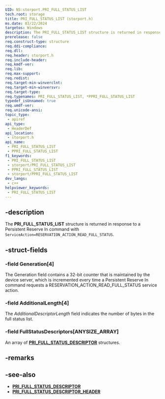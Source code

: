 ```yaml
---
UID: NS:storport.PRI_FULL_STATUS_LIST
tech.root: storage
title: PRI_FULL_STATUS_LIST (storport.h)
ms.date: 03/22/2024
targetos: Windows
description: The PRI_FULL_STATUS_LIST structure is returned in response to a Persistent Reserve In command with ServiceAction=RESERVATION_ACTION_READ_FULL_STATUS.
prerelease: false
req.construct-type: structure
req.ddi-compliance: 
req.dll: 
req.header: storport.h
req.include-header: 
req.kmdf-ver: 
req.lib: 
req.max-support: 
req.redist: 
req.target-min-winverclnt: 
req.target-min-winversvr: 
req.target-type: 
req.typenames: PRI_FULL_STATUS_LIST, *PPRI_FULL_STATUS_LIST
typedef_isUnnamed: true
req.umdf-ver: 
req.unicode-ansi: 
topic_type:
 - apiref
api_type:
 - HeaderDef
api_location:
 - storport.h
api_name:
 - PRI_FULL_STATUS_LIST
 - PPRI_FULL_STATUS_LIST
f1_keywords:
 - PRI_FULL_STATUS_LIST
 - storport/PRI_FULL_STATUS_LIST
 - PPRI_FULL_STATUS_LIST
 - storport/PPRI_FULL_STATUS_LIST
dev_langs:
 - c++
helpviewer_keywords:
 - PRI_FULL_STATUS_LIST
---
```


## -description

The **PRI_FULL_STATUS_LIST** structure is returned in response to a Persistent Reserve In command with `ServiceAction=RESERVATION_ACTION_READ_FULL_STATUS`.

## -struct-fields

### -field Generation[4]

The Generation field contains a 32-bit counter that is maintained by the device server, which is incremented every time a Persistent Reserve In command requests a RESERVATION_ACTION_READ_FULL_STATUS service action.

### -field AdditionalLength[4]

The *AdditionalDescriptorLength* field indicates the number of bytes in the full status list.

### -field FullStatusDescriptors[ANYSIZE_ARRAY]

An array of **[PRI_FULL_STATUS_DESCRIPTOR](ns-storport-pri_full_status_descriptor.md)** structures.

## -remarks

## -see-also

- **[PRI_FULL_STATUS_DESCRIPTOR](ns-storport-pri_full_status_descriptor.md)**
- **[PRI_FULL_STATUS_DESCRIPTOR_HEADER](ns-storport-pri_full_status_descriptor_header.md)**
